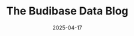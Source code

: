 ---
date: 2025-04-17
title: The Budibase Data Blog
description: Budibase's Data AI Agents blog, covering everything you need to know about creating agentic workflows.
image: 
- /homepage-meta.png
draft: false
---